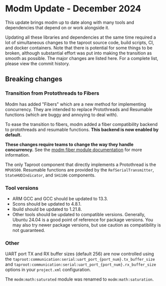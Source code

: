# Modm Update - December 2024

This update brings modm up to date along with many tools and dependencies that depend on or work alongside it.

Updating all these libraries and dependencies at the same time required a lot of simultaneous changes to the taproot source code, build scripts, CI, and docker containers.
Note that there is potential for some things to be broken, although substantial effort was put into making the transition as smooth as possible.
The major changes are listed here.
For a complete list, please view the commit history.

## Breaking changes
### Transition from Protothreads to Fibers
Modm has added "Fibers" which are a new method for implementing concurrency.
They are intended to replace Protothreads and Resumable functions (which are buggy and annoying to deal with).

To ease the transition to fibers, modm added a fiber compatibility backend to protothreads and resumable functions.
**This backend is now enabled by default.**

**These changes require teams to change the way they handle concurrency.**
See the [modm fiber module documentation](https://github.com/modm-io/modm/blob/develop/src/modm/processing/fiber/module.md) for more information.

The only Taproot component that directly implements a Protothread is the `MPU6500`.
Resumable functions are provided by the `RefSerialTransmitter`, `StateHUDIndicator`, and `SH1106` components.

### Tool versions
- ARM GCC and GCC should be updated to 13.3.
- Scons should be updated to 4.8.1.
- lbuild should be updated to 1.21.8.
- Other tools should be updated to compatible versions.
Generally, Ubuntu 24.04 is a good point of reference for package versions.
You may also try newer package versions, but use caution as compatibility is not guaranteed.

### Other
UART port TX and RX buffer sizes (default 256) are now controlled using the
`taproot:communication:serial:uart_port_{port_num}.tx_buffer_size`
and
`taproot:communication:serial:uart_port_{port_num}.rx_buffer_size`
options in your `project.xml` configuration.

The `modm:math:saturated` module was renamed to `modm:math:saturation`.